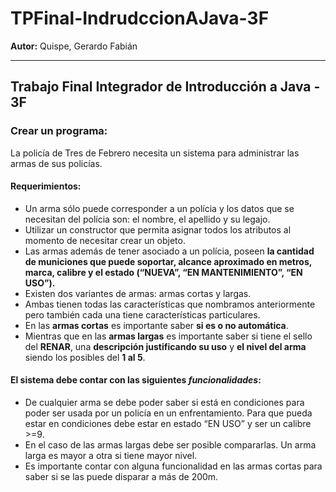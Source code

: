# TPFinal-IndrudccionAJava-3F

**Autor:** Quispe, Gerardo Fabián

___
## Trabajo Final Integrador de Introducción a Java - 3F

### Crear un programa:
La policía de Tres de Febrero necesita un sistema para administrar las armas de sus
policías.

#### Requerimientos:
* Un arma sólo puede corresponder a un polícia y los datos que se necesitan del
  polícia son: el nombre, el apellido y su legajo.
* Utilizar un constructor que permita asignar todos los atributos al momento de
  necesitar crear un objeto.
* Las armas además de tener asociado a un polícia, poseen **la cantidad de
  municiones que puede soportar, alcance aproximado en metros, marca, calibre y
  el estado (“NUEVA”, “EN MANTENIMIENTO”, “EN USO”).**
* Existen dos variantes de armas: armas cortas y largas.
* Ambas tienen todas las características que nombramos anteriormente pero
  también cada una tiene características particulares.
* En las **armas cortas** es importante saber **si es o no automática**.
* Mientras que en las **armas largas** es importante saber si tiene el sello del
  **RENAR**, una **descripción justificando su uso** y **el nivel del arma** siendo los
  posibles del **1 al 5**.

#### El sistema debe contar con las siguientes *funcionalidades*:
* De cualquier arma se debe poder saber si está en condiciones para poder
  ser usada por un policía en un enfrentamiento. Para que pueda estar en
  condiciones debe estar en estado “EN USO” y ser un calibre >=9.
* En el caso de las armas largas debe ser posible compararlas. Un arma
  larga es mayor a otra si tiene mayor nivel.
* Es importante contar con alguna funcionalidad en las armas cortas para
  saber si se las puede disparar a más de 200m.

